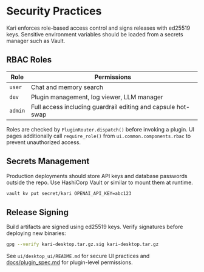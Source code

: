 # Security Practices

Kari enforces role-based access control and signs releases with ed25519 keys. Sensitive environment variables should be loaded from a secrets manager such as Vault.

## RBAC Roles

| Role  | Permissions |
| ----- | ----------- |
| `user` | Chat and memory search |
| `dev`  | Plugin management, log viewer, LLM manager |
| `admin` | Full access including guardrail editing and capsule hot-swap |

Roles are checked by `PluginRouter.dispatch()` before invoking a plugin.
UI pages additionally call `require_role()` from `ui.common.components.rbac` to
prevent unauthorized access.

## Secrets Management

Production deployments should store API keys and database passwords outside the repo. Use HashiCorp Vault or similar to mount them at runtime.

```bash
vault kv put secret/kari OPENAI_API_KEY=abc123
```

## Release Signing

Build artifacts are signed using ed25519 keys. Verify signatures before deploying new binaries:

```bash
gpg --verify kari-desktop.tar.gz.sig kari-desktop.tar.gz
```

See `ui/desktop_ui/README.md` for secure UI practices and [docs/plugin_spec.md](plugin_spec.md) for plugin-level permissions.


